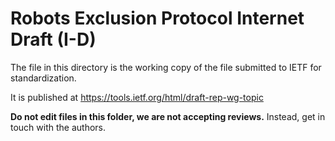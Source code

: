 # Robots Exclusion Protocol Internet Draft (I-D)

The file in this directory is the working copy of the file submitted to IETF for
standardization.

It is published at https://tools.ietf.org/html/draft-rep-wg-topic

**Do not edit files in this folder, we are not accepting reviews.** Instead, get
in touch with the authors.
